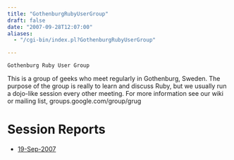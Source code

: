 ```yaml
---
title: "GothenburgRubyUserGroup"
draft: false
date: "2007-09-28T12:07:00"
aliases:
  - "/cgi-bin/index.pl?GothenburgRubyUserGroup"

---
```

    Gothenburg Ruby User Group

This is a group of geeks who meet regularly in Gothenburg, Sweden. The
purpose of the group is really to learn and discuss Ruby, but we usually
run a dojo-like session every other meeting. For more information see
our wiki or mailing list, groups.google.com/group/grug

Session Reports
===============

-   [19-Sep-2007](/record/2007Sep19GRUG)


